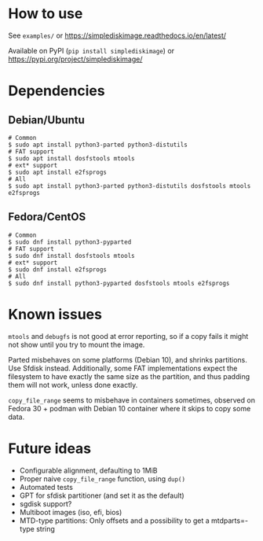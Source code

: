 How to use
==========
See `examples/` or https://simplediskimage.readthedocs.io/en/latest/

Available on PyPI (`pip install simplediskimage`) or
https://pypi.org/project/simplediskimage/

Dependencies
============

Debian/Ubuntu
-------------
```
# Common
$ sudo apt install python3-parted python3-distutils
# FAT support
$ sudo apt install dosfstools mtools
# ext* support
$ sudo apt install e2fsprogs
# All
$ sudo apt install python3-parted python3-distutils dosfstools mtools e2fsprogs
```

Fedora/CentOS
-------------
```
# Common
$ sudo dnf install python3-pyparted
# FAT support
$ sudo dnf install dosfstools mtools
# ext* support
$ sudo dnf install e2fsprogs
# All
$ sudo dnf install python3-pyparted dosfstools mtools e2fsprogs
```


Known issues
============
`mtools` and `debugfs` is not good at error reporting, so if a copy fails it
might not show until you try to mount the image.

Parted misbehaves on some platforms (Debian 10), and shrinks partitions. Use
Sfdisk instead. Additionally, some FAT implementations expect the filesystem
to have exactly the same size as the partition, and thus padding them will not
work, unless done exactly.

`copy_file_range` seems to misbehave in containers sometimes, observed on
Fedora 30 + podman with Debian 10 container where it skips to copy some data.

Future ideas
============
- Configurable alignment, defaulting to 1MiB
- Proper naive `copy_file_range` function, using `dup()`
- Automated tests
- GPT for sfdisk partitioner (and set it as the default)
- sgdisk support?
- Multiboot images (iso, efi, bios)
- MTD-type partitions: Only offsets and a possibility to get a mtdparts=-type
  string
